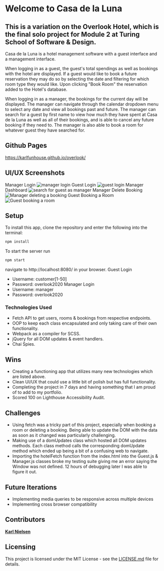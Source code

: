 # Welcome to Casa de la Luna

## This is a variation on the Overlook Hotel, which is the final solo project for Module 2 at Turing School of Software & Design.

Casa de la Luna is a hotel management software with a guest interface and a management interface.  

When logging in as a guest, the guest's total spendings as well as bookings with the hotel are displayed.  If a guest would like to book a future reservation they may do so by selecting the date and filtering for which room type they would like.  Upon clicking "Book Room" the reservation added to the Hotel's database.

When logging in as a manager, the bookings for the current day will be displayed.  The manager can navigate through the calendar dropdown menu to select any date and view all bookings past and future.  The manager can search for a guest by first name to view how much they have spent at Casa de la Luna as well as all of their bookings, and is able to cancel any future booking if they need to.  The manager is also able to book a room for whatever guest they have searched for.

## Github Pages
https://karlfunhouse.github.io/overlook/

## UI/UX Screenshots
Manager Login
![manager login](manager-login.gif)
Guest Login
![guest login](guest-login.gif)
Manager Dashboard
![search for guest as manager](manager-search-guest.gif)
Manager Delete Booking
![Manager deleting a booking](manager-cancel-booking.gif)
Guest Booking a Room
![Guest booking a room](guest-book-room.gif)


## Setup

To install this app, clone the repository and enter the following into the terminal:
```bash
npm install
```

To start the server run 
```bash
npm start
```
navigate to http://localhost:8080/ in your browser.
Guest Login
* Username: customer[1-50]
* Password: overlook2020
Manager Login
* Username: manager
* Password: overlook2020

### Technologies Used
- Fetch API to get users, rooms & bookings from respective endpoints.
- OOP to keep each class encapsulated and only taking care of their own functionality.
- Webpack as a compiler for SCSS.
- jQuery for all DOM updates & event handlers.
- Chai Spies.

## Wins
* Creating a functioning app that utilizes many new technologies which are listed above.
* Clean UI/UX that could use a little bit of polish but has full functionality.
* Completing the project in 7 days and having something that I am proud of to add to my portfolio.
* Scored 100 on Lighthouse Accessibility Audit.

## Challenges
* Using fetch was a tricky part of this project, especially when booking a room or deleting a booking.  Being able to update the DOM with the data as soon as it changed was particularly challenging.
* Making use of a domUpdates class which hosted all DOM updates methods.  Each class method calls the corresponding domUpdate method which ended up being a bit of a confusing web to navigate.
* Importing the hotelFetch function from the index.html into the Guest.js & Manager.js classes broke my testing suite giving me an error saying the Window was not defined.  12 hours of debugging later I was able to figure it out.

## Future Iterations
* Implementing media queries to be responsive across multiple devices
* Implementing cross browser compatibility

## Contributors

**[Karl Nielsen](https://github.com/karlfunhouse)**

## Licensing
This project is licensed under the MIT License - see the [LICENSE.md](LICENSE.md) file for details.
